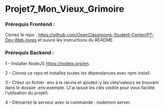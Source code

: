 # Projet7_Mon_Vieux_Grimoire


### Prérequis Frontend :

Clonez le repo : https://github.com/OpenClassrooms-Student-Center/P7-Dev-Web-livres et suivre les instructions du README.


### Prérequis Backend :

1 - Installer NodeJS https://nodejs.org/en.

2 - Clonez ce repo et installez toutes les dépendances avec npm install.

3 - Créez un fichier .env à la racine et ajoutez-y les clés/valeurs se trouvant dans le dossier .env.exemple. (J'ai laissé les clés visible pour vous facilité l'utilisation du projet).

4 - Démarrez le serveur avec la commande : nodemon server.
